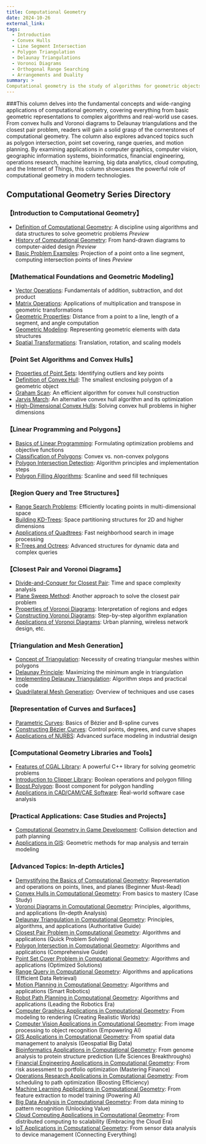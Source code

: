 ```yaml
---
title: Computational Geometry
date: 2024-10-26
external_link: 
tags:
  - Introduction
  - Convex Hulls
  - Line Segment Intersection
  - Polygon Triangulation
  - Delaunay Triangulations
  - Voronoi Diagrams
  - Orthogonal Range Searching
  - Arrangements and Duality
summary: >
Computational geometry is the study of algorithms for geometric objects, playing a fundamental and central role in fields like computer graphics, robotics, geographic information systems, and bioinformatics. Welcome to explore this powerful discipline!
---
```

 ###This column delves into the fundamental concepts and wide-ranging applications of computational geometry, covering everything from basic geometric representations to complex algorithms and real-world use cases. From convex hulls and Voronoi diagrams to Delaunay triangulations and the closest pair problem, readers will gain a solid grasp of the cornerstones of computational geometry. The column also explores advanced topics such as polygon intersection, point set covering, range queries, and motion planning. By examining applications in computer graphics, computer vision, geographic information systems, bioinformatics, financial engineering, operations research, machine learning, big data analytics, cloud computing, and the Internet of Things, this column showcases the powerful role of computational geometry in modern technologies.
 ## Computational Geometry Series Directory

### 【Introduction to Computational Geometry】
- [Definition of Computational Geometry](#): A discipline using algorithms and data structures to solve geometric problems _Preview_
- [History of Computational Geometry](#): From hand-drawn diagrams to computer-aided design _Preview_
- [Basic Problem Examples](#): Projection of a point onto a line segment, computing intersection points of lines _Preview_

### 【Mathematical Foundations and Geometric Modeling】
- [Vector Operations](#): Fundamentals of addition, subtraction, and dot product
- [Matrix Operations](#): Applications of multiplication and transpose in geometric transformations
- [Geometric Properties](#): Distance from a point to a line, length of a segment, and angle computation
- [Geometric Modeling](#): Representing geometric elements with data structures
- [Spatial Transformations](#): Translation, rotation, and scaling models

### 【Point Set Algorithms and Convex Hulls】
- [Properties of Point Sets](#): Identifying outliers and key points
- [Definition of Convex Hull](#): The smallest enclosing polygon of a geometric object
- [Graham Scan](#): An efficient algorithm for convex hull construction
- [Jarvis March](#): An alternative convex hull algorithm and its optimization
- [High-Dimensional Convex Hulls](#): Solving convex hull problems in higher dimensions

### 【Linear Programming and Polygons】
- [Basics of Linear Programming](#): Formulating optimization problems and objective functions
- [Classification of Polygons](#): Convex vs. non-convex polygons
- [Polygon Intersection Detection](#): Algorithm principles and implementation steps
- [Polygon Filling Algorithms](#): Scanline and seed fill techniques

### 【Region Query and Tree Structures】
- [Range Search Problems](#): Efficiently locating points in multi-dimensional space
- [Building KD-Trees](#): Space partitioning structures for 2D and higher dimensions
- [Applications of Quadtrees](#): Fast neighborhood search in image processing
- [R-Trees and Octrees](#): Advanced structures for dynamic data and complex queries

### 【Closest Pair and Voronoi Diagrams】
- [Divide-and-Conquer for Closest Pair](#): Time and space complexity analysis
- [Plane Sweep Method](#): Another approach to solve the closest pair problem
- [Properties of Voronoi Diagrams](#): Interpretation of regions and edges
- [Constructing Voronoi Diagrams](#): Step-by-step algorithm explanation
- [Applications of Voronoi Diagrams](#): Urban planning, wireless network design, etc.

### 【Triangulation and Mesh Generation】
- [Concept of Triangulation](#): Necessity of creating triangular meshes within polygons
- [Delaunay Principle](#): Maximizing the minimum angle in triangulation
- [Implementing Delaunay Triangulation](#): Algorithm steps and practical code
- [Quadrilateral Mesh Generation](#): Overview of techniques and use cases

### 【Representation of Curves and Surfaces】
- [Parametric Curves](#): Basics of Bézier and B-spline curves
- [Constructing Bézier Curves](#): Control points, degrees, and curve shapes
- [Applications of NURBS](#): Advanced surface modeling in industrial design

### 【Computational Geometry Libraries and Tools】
- [Features of CGAL Library](#): A powerful C++ library for solving geometric problems
- [Introduction to Clipper Library](#): Boolean operations and polygon filling
- [Boost.Polygon](#): Boost component for polygon handling
- [Applications in CAD/CAM/CAE Software](#): Real-world software case analysis

### 【Practical Applications: Case Studies and Projects】
- [Computational Geometry in Game Development](#): Collision detection and path planning
- [Applications in GIS](#): Geometric methods for map analysis and terrain modeling

### 【Advanced Topics: In-depth Articles】
- [Demystifying the Basics of Computational Geometry](#): Representation and operations on points, lines, and planes (Beginner Must-Read)
- [Convex Hulls in Computational Geometry](#): From basics to mastery (Case Study)
- [Voronoi Diagrams in Computational Geometry](#): Principles, algorithms, and applications (In-depth Analysis)
- [Delaunay Triangulation in Computational Geometry](#): Principles, algorithms, and applications (Authoritative Guide)
- [Closest Pair Problem in Computational Geometry](#): Algorithms and applications (Quick Problem Solving)
- [Polygon Intersection in Computational Geometry](#): Algorithms and applications (Comprehensive Guide)
- [Point Set Cover Problem in Computational Geometry](#): Algorithms and applications (Optimized Solutions)
- [Range Query in Computational Geometry](#): Algorithms and applications (Efficient Data Retrieval)
- [Motion Planning in Computational Geometry](#): Algorithms and applications (Smart Robotics)
- [Robot Path Planning in Computational Geometry](#): Algorithms and applications (Leading the Robotics Era)
- [Computer Graphics Applications in Computational Geometry](#): From modeling to rendering (Creating Realistic Worlds)
- [Computer Vision Applications in Computational Geometry](#): From image processing to object recognition (Empowering AI)
- [GIS Applications in Computational Geometry](#): From spatial data management to analysis (Geospatial Big Data)
- [Bioinformatics Applications in Computational Geometry](#): From genome analysis to protein structure prediction (Life Sciences Breakthroughs)
- [Financial Engineering Applications in Computational Geometry](#): From risk assessment to portfolio optimization (Mastering Finance)
- [Operations Research Applications in Computational Geometry](#): From scheduling to path optimization (Boosting Efficiency)
- [Machine Learning Applications in Computational Geometry](#): From feature extraction to model training (Powering AI)
- [Big Data Analysis in Computational Geometry](#): From data mining to pattern recognition (Unlocking Value)
- [Cloud Computing Applications in Computational Geometry](#): From distributed computing to scalability (Embracing the Cloud Era)
- [IoT Applications in Computational Geometry](#): From sensor data analysis to device management (Connecting Everything)


